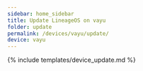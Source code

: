 ```yaml
---
sidebar: home_sidebar
title: Update LineageOS on vayu
folder: update
permalink: /devices/vayu/update/
device: vayu
---
```

{% include templates/device_update.md %}
